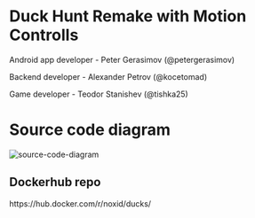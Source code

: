 # Duck Hunt Remake with Motion Controlls

<p>Android app developer - Peter Gerasimov (@petergerasimov)</p>
<p>Backend developer - Alexander Petrov (@kocetomad) </p>
<p>Game developer - Teodor Stanishev (@tishka25)</p>

<h1>Source code diagram </h1>

![source-code-diagram](https://user-images.githubusercontent.com/22482021/47292719-93113780-d610-11e8-93d2-9bff130fd5b8.PNG)

<h2>Dockerhub repo</h2>
https://hub.docker.com/r/noxid/ducks/
